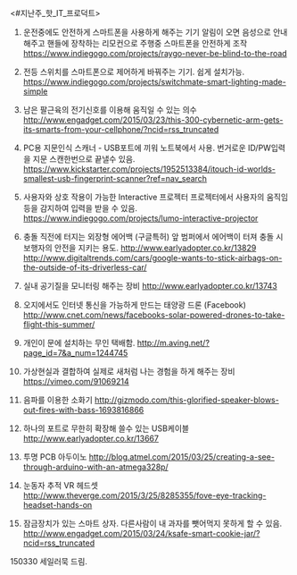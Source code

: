 <#지난주_핫_IT_프로덕트>

1. 운전중에도 안전하게 스마트폰을 사용하게 해주는 기기
알림이 오면 음성으로 안내해주고 핸들에 장착하는 리모컨으로 주행중 스마트폰을 안전하게 조작
https://www.indiegogo.com/projects/raygo-never-be-blind-to-the-road

2. 전등 스위치를 스마트폰으로 제어하게 바꿔주는 기기. 쉽게 설치가능.
https://www.indiegogo.com/projects/switchmate-smart-lighting-made-simple

3. 남은 팔근육의 전기신호를 이용해 움직일 수 있는 의수
http://www.engadget.com/2015/03/23/this-300-cybernetic-arm-gets-its-smarts-from-your-cellphone/?ncid=rss_truncated

4. PC용 지문인식 스캐너 - USB포트에 끼워 노트북에서 사용.
번거로운 ID/PW입력을 지문 스캔한번으로 끝낼수 있음.
https://www.kickstarter.com/projects/1952513384/itouch-id-worlds-smallest-usb-fingerprint-scanner?ref=nav_search

5. 사용자와 상호 작용이 가능한 Interactive 프로젝터
프로젝터에서 사용자의 움직임등을 감지하여 입력을 받을 수 있음.
https://www.indiegogo.com/projects/lumo-interactive-projector

6. 충돌 직전에 터지는 외장형 에어백 (구글특허)
앞 범퍼에서 에어백이 터져 충돌 시 보행자의 안전을 지키는 용도.
http://www.earlyadopter.co.kr/13829
http://www.digitaltrends.com/cars/google-wants-to-stick-airbags-on-the-outside-of-its-driverless-car/

7. 실내 공기질을 모니터링 해주는 장비
http://www.earlyadopter.co.kr/13743

8. 오지에서도 인터넷 통신을 가능하게 만드는 태양광 드론 (Facebook)
http://www.cnet.com/news/facebooks-solar-powered-drones-to-take-flight-this-summer/

9. 개인이 문에 설치하는 무인 택배함.
http://m.aving.net/?page_id=7&a_num=1244745

10. 가상현실과 결합하여 실제로 새처럼 나는 경험을 하게 해주는 장비
https://vimeo.com/91069214

11. 음파를 이용한 소화기
http://gizmodo.com/this-glorified-speaker-blows-out-fires-with-bass-1693816866

12. 하나의 포트로 무한히 확장해 쓸수 있는 USB케이블 
http://www.earlyadopter.co.kr/13667

13. 투명 PCB 아두이노 
http://blog.atmel.com/2015/03/25/creating-a-see-through-arduino-with-an-atmega328p/

14. 눈동자 추적 VR 헤드셋
http://www.theverge.com/2015/3/25/8285355/fove-eye-tracking-headset-hands-on

15. 잠금장치가 있는 스마트 상자.
다른사람이 내 과자를 뺏어먹지 못하게 할 수 있음.
http://www.engadget.com/2015/03/24/ksafe-smart-cookie-jar/?ncid=rss_truncated

150330 <tech>
세일러묵 드림.
